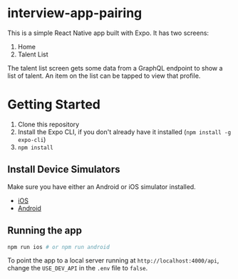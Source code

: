 # interview-app-pairing

This is a simple React Native app built with Expo. It has two screens:

1. Home
2. Talent List

The talent list screen gets some data from a GraphQL endpoint to show a list of talent. An item on the list can be tapped to view that profile.

# Getting Started

1. Clone this repository
2. Install the Expo CLI, if you don't already have it installed (`npm install -g expo-cli`)
3. `npm install`

## Install Device Simulators

Make sure you have either an Android or iOS simulator installed.

- [iOS](https://docs.expo.dev/workflow/ios-simulator/)
- [Android](https://docs.expo.dev/workflow/android-studio-emulator/)

## Running the app

```bash
npm run ios # or npm run android
```

To point the app to a local server running at `http://localhost:4000/api`, change the `USE_DEV_API` in the `.env` file to `false`.
